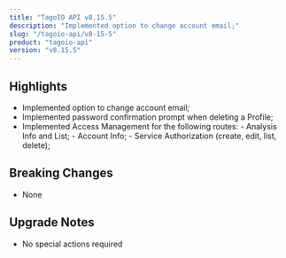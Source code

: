 ```yaml
---
title: "TagoIO API v8.15.5"
description: "Implemented option to change account email;"
slug: "/tagoio-api/v8-15-5"
product: "tagoio-api"
version: "v8.15.5"
---
```


## Highlights

- Implemented option to change account email;
- Implemented password confirmation prompt when deleting a Profile;
- Implemented Access Management for the following routes: - Analysis Info and List; - Account Info; - Service Authorization (create, edit, list, delete);

## Breaking Changes

- None

## Upgrade Notes

- No special actions required
